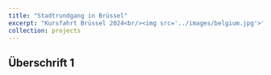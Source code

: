 ```yaml
---
title: "Stadtrundgang in Brüssel"
excerpt: "Kursfahrt Brüssel 2024<br/><img src='../images/belgium.jpg'>"
collection: projects
---
```


## Überschrift 1